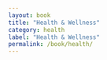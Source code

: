 ```yaml
---
layout: book
title: "Health & Wellness"
category: health
label: "Health & Wellness"
permalink: /book/health/
---
```

